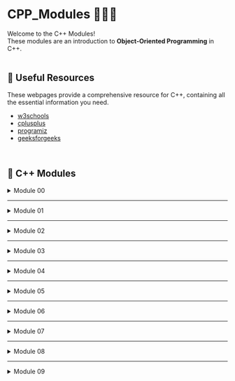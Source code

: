 # CPP_Modules 🌊➕➕

Welcome to the C++ Modules! <br>
These modules are an introduction to **Object-Oriented Programming** in C++.
<br>
<br>

## 	🌠 Useful Resources

These webpages provide a comprehensive resource for C++, containing all the essential information you need. <br>

- [w3schools](https://www.w3schools.com/cpp/cpp_getstarted.asp) 
- [cplusplus](https://cplusplus.com/doc/tutorial/) 
- [programiz](https://www.programiz.com/cpp-programming) 
- [geeksforgeeks](https://www.geeksforgeeks.org/c-plus-plus/)
<br>

## 	🌠 C++ Modules

<details>
  <summary>Module 00</summary>
  <br> 
  <br>
  <br>

</br>

</details>

---

<details>
  <summary>Module 01</summary>
  <br>
  <br>
  <br>

</br>

</details>

---

<details>
  <summary>Module 02</summary>
  <br>
  <br>
  <br>

</br>

</details>

---

<details>
  <summary>Module 03</summary>
  <br>
  <br>
  <br>

</br>

</details>

---

<details>
  <summary>Module 04</summary>
  <br>
  <br>
  <br>

</br>

</details>

---

<details>
  <summary>Module 05</summary>
  <br>
  <br>
  <br>

</br>

</details>

---

<details>
  <summary>Module 06</summary>
  <br>
  <br>
  <br>

</br>

</details>

---

<details>
  <summary>Module 07</summary>
  <br>
  <br>
  <br>

</br>

</details>

---

<details>
  <summary>Module 08</summary>
  <br>
  <br>
  <br>

</br>

</details>

---

<details>
  <summary>Module 09</summary>
  <br>
  <br>
  <br>

</br>

</details>
<br>
